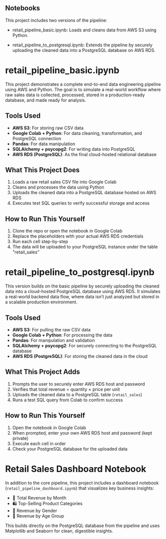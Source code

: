 ## Notebooks

This project includes two versions of the pipeline:

- retail_pipeline_basic.ipynb: Loads and cleans data from AWS S3 using Python.

- retail_pipeline_to_postgresql.ipynb: Extends the pipeline by securely uploading the cleaned data into a PostgreSQL database on AWS RDS.

# retail_pipeline_basic.ipynb

This project demonstrates a complete end-to-end data engineering pipeline using AWS and Python. The goal is to simulate a real-world workflow where raw sales data is collected, processed, stored in a production-ready database, and made ready for analysis.

## Tools Used
- **AWS S3**: For storing raw CSV data
- **Google Colab + Python**: For data cleaning, transformation, and PostgreSQL connection
- **Pandas**: For data manipulation
- **SQLAlchemy + psycopg2**: For writing data into PostgreSQL
- **AWS RDS (PostgreSQL)**: As the final cloud-hosted relational database

## What This Project Does
1. Loads a raw retail sales CSV file into Google Colab
2. Cleans and processes the data using Python
3. Uploads the cleaned data into a PostgreSQL database hosted on AWS RDS
4. Executes test SQL queries to verify successful storage and access

## How to Run This Yourself
1. Clone the repo or open the notebook in Google Colab
2. Replace the placeholders with your actual AWS RDS credentials 
3. Run each cell step-by-step
4. The data will be uploaded to your PostgreSQL instance under the table "retail_sales"
   
# retail_pipeline_to_postgresql.ipynb

This version builds on the basic pipeline by securely uploading the cleaned data into a cloud-hosted PostgreSQL database using AWS RDS. It simulates a real-world backend data flow, where data isn’t just analyzed but stored in a scalable production environment.

## Tools Used
- **AWS S3**: For pulling the raw CSV data
- **Google Colab + Python**: For processing the data
- **Pandas**: For manipulation and validation
- **SQLAlchemy + psycopg2**: For securely connecting to the PostgreSQL database
- **AWS RDS (PostgreSQL)**: For storing the cleaned data in the cloud

## What This Project Adds
1. Prompts the user to securely enter AWS RDS host and password
2. Verifies that total revenue = quantity × price per unit
3. Uploads the cleaned data to a PostgreSQL table (`retail_sales`)
4. Runs a test SQL query from Colab to confirm success

## How to Run This Yourself
1. Open the notebook in Google Colab
2. When prompted, enter your own AWS RDS host and password (kept private)
3. Execute each cell in order
4. Check your PostgreSQL database for the uploaded data

# Retail Sales Dashboard Notebook

In addition to the core pipeline, this project includes a dashboard notebook (`retail_pipeline_dashboard.ipynb`) that visualizes key business insights:

- 📅 Total Revenue by Month
- 🛍️ Top-Selling Product Categories
- 👤 Revenue by Gender
- 👥 Revenue by Age Group

This builds directly on the PostgreSQL database from the pipeline and uses Matplotlib and Seaborn for clean, digestible insights.

